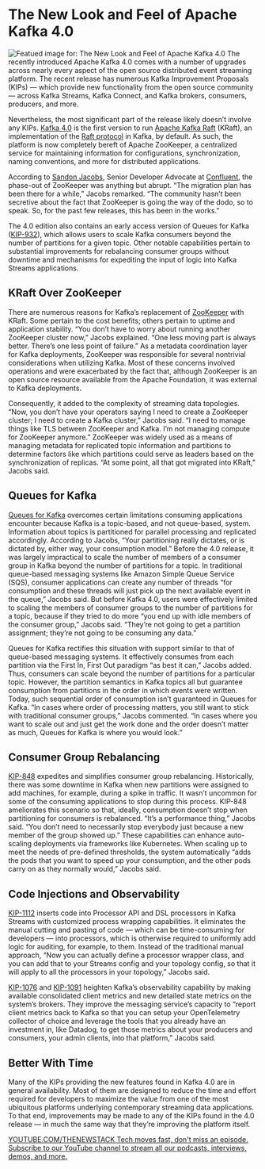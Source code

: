 # The New Look and Feel of Apache Kafka 4.0
![Featued image for: The New Look and Feel of Apache Kafka 4.0](https://cdn.thenewstack.io/media/2025/03/ce8cc676-kafka-1024x683.png)
The recently introduced Apache Kafka 4.0 comes with a number of upgrades across nearly every aspect of the open source distributed event streaming platform. The recent release has numerous Kafka Improvement Proposals (KIPs) — which provide new functionality from the open source community — across Kafka Streams, Kafka Connect, and Kafka brokers, consumers, producers, and more.

Nevertheless, the most significant part of the release likely doesn’t involve any KIPs. [Kafka 4.0](https://kafka.apache.org/blog) is the first version to run [Apache Kafka Raft](https://thenewstack.io/kafka-drops-zookeeper-for-real-time-kraft/) (KRaft), an implementation of the [Raft protocol](https://thenewstack.io/raft-native-the-foundation-for-streaming-datas-best-future/) in Kafka, by default. As such, the platform is now completely bereft of Apache ZooKeeper, a centralized service for maintaining information for configurations, synchronization, naming conventions, and more for distributed applications.

According to [Sandon Jacobs](https://www.linkedin.com/in/sandonjacobs), Senior Developer Advocate at [Confluent](https://www.confluent.io/?utm_content=inline+mention), the phase-out of ZooKeeper was anything but abrupt. “The migration plan has been there for a while,” Jacobs remarked. “The community hasn’t been secretive about the fact that ZooKeeper is going the way of the dodo, so to speak. So, for the past few releases, this has been in the works.”

The 4.0 edition also contains an early access version of Queues for Kafka ([KIP-932](https://www.morling.dev/blog/kip-932-queues-for-kafka/)), which allows users to scale Kafka consumers beyond the number of partitions for a given topic. Other notable capabilities pertain to substantial improvements for rebalancing consumer groups without downtime and mechanisms for expediting the input of logic into Kafka Streams applications.

## KRaft Over ZooKeeper
There are numerous reasons for Kafka’s replacement of [ZooKeeper](https://zookeeper.apache.org/) with KRaft. Some pertain to the cost benefits; others pertain to uptime and application stability. “You don’t have to worry about running another ZooKeeper cluster now,” Jacobs explained. “One less moving part is always better. There’s one less point of failure.” As a metadata coordination layer for Kafka deployments, ZooKeeper was responsible for several nontrivial considerations when utilizing Kafka. Most of these concerns involved operations and were exacerbated by the fact that, although ZooKeeper is an open source resource available from the Apache Foundation, it was external to Kafka deployments.

Consequently, it added to the complexity of streaming data topologies. “Now, you don’t have your operators saying I need to create a ZooKeeper cluster; I need to create a Kafka cluster,” Jacobs said. “I need to manage things like TLS between ZooKeeper and Kafka. I’m not managing compute for ZooKeeper anymore.” ZooKeeper was widely used as a means of managing metadata for replicated topic information and partitions to determine factors like which partitions could serve as leaders based on the synchronization of replicas. “At some point, all that got migrated into KRaft,” Jacobs said.

## Queues for Kafka
[Queues for Kafka](https://cwiki.apache.org/confluence/display/KAFKA/KIP-932%3A+Queues+for+Kafka) overcomes certain limitations consuming applications encounter because Kafka is a topic-based, and not queue-based, system. Information about topics is partitioned for parallel processing and replicated accordingly. According to Jacobs, “Your partitioning really dictates, or is dictated by, either way, your consumption model.”
Before the 4.0 release, it was largely impractical to scale the number of members of a consumer group in Kafka beyond the number of partitions for a topic. In traditional queue-based messaging systems like Amazon Simple Queue Service (SQS), consumer applications can create any number of threads “for consumption and these threads will just pick up the next available event in the queue,” Jacobs said. But before Kafka 4.0, users were effectively limited to scaling the members of consumer groups to the number of partitions for a topic, because if they tried to do more “you end up with idle members of the consumer group,” Jacobs said. “They’re not going to get a partition assignment; they’re not going to be consuming any data.”

Queues for Kafka rectifies this situation with support similar to that of queue-based messaging systems. It effectively consumes from each partition via the First In, First Out paradigm “as best it can,” Jacobs added. Thus, consumers can scale beyond the number of partitions for a particular topic. However, the partition semantics in Kafka topics all but guarantee consumption from partitions in the order in which events were written. Today, such sequential order of consumption isn’t guaranteed in Queues for Kafka. “In cases where order of processing matters, you still want to stick with traditional consumer groups,” Jacobs commented. “In cases where you want to scale out and just get the work done and the order doesn’t matter as much, Queues for Kafka is where you would look.”

## Consumer Group Rebalancing
[KIP-848](https://cwiki.apache.org/confluence/display/KAFKA/KIP-848%3A+The+Next+Generation+of+the+Consumer+Rebalance+Protocol) expedites and simplifies consumer group rebalancing. Historically, there was some downtime in Kafka when new partitions were assigned to add machines, for example, during a spike in traffic. It wasn’t uncommon for some of the consuming applications to stop during this process. KIP-848 ameliorates this scenario so that, ideally, consumption doesn’t stop when partitioning for consumers is rebalanced.
“It’s a performance thing,” Jacobs said. “You don’t need to necessarily stop everybody just because a new member of the group showed up.” These capabilities can enhance auto-scaling deployments via frameworks like Kubernetes. When scaling up to meet the needs of pre-defined thresholds, the system automatically “adds the pods that you want to speed up your consumption, and the other pods carry on as they normally would,” Jacobs said.

## Code Injections and Observability
[KIP-1112](https://cwiki.apache.org/confluence/display/KAFKA/KIP-1112%3A+allow+custom+processor+wrapping) inserts code into Processor API and DSL processors in Kafka Streams with customized process wrapping capabilities. It eliminates the manual cutting and pasting of code — which can be time-consuming for developers — into processors, which is otherwise required to uniformly add logic for auditing, for example, to them.
Instead of the traditional manual approach, “Now you can actually define a processor wrapper class, and you can add that to your Streams config and your topology config, so that it will apply to all the processors in your topology,” Jacobs said.

[KIP-1076](https://cwiki.apache.org/confluence/display/KAFKA/KIP-1076%3A++Metrics+for+client+applications+KIP-714+extension) and [KIP-1091](https://cwiki.apache.org/confluence/display/KAFKA/KIP-1091%3A+Improved+Kafka+Streams+operator+metrics) heighten Kafka’s observability capability by making available consolidated client metrics and new detailed state metrics on the system’s brokers. They improve the messaging service’s capacity to “report client metrics back to Kafka so that you can setup your OpenTelemetry collector of choice and leverage the tools that you already have an investment in, like Datadog, to get those metrics about your producers and consumers, your admin clients, into that platform,” Jacobs said.
## Better With Time
Many of the KIPs providing the new features found in Kafka 4.0 are in general availability. Most of them are designed to reduce the time and effort required for developers to maximize the value from one of the most ubiquitous platforms underlying contemporary streaming data applications. To that end, improvements may be made to any of the KIPs found in the 4.0 release — in much the same way that they’re improving the platform itself.

[
YOUTUBE.COM/THENEWSTACK
Tech moves fast, don't miss an episode. Subscribe to our YouTube
channel to stream all our podcasts, interviews, demos, and more.
](https://youtube.com/thenewstack?sub_confirmation=1)